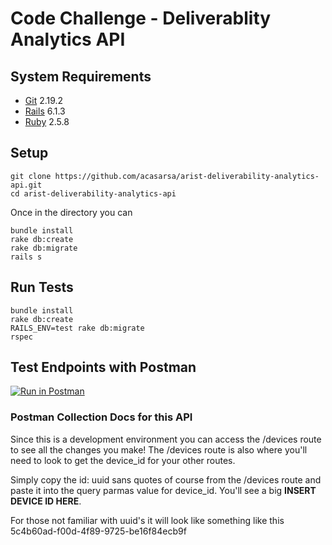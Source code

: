 # Code Challenge - Deliverablity Analytics API

## System Requirements
- [Git](https://git-scm.com/) 2.19.2
- [Rails](https://github.com/rails/rails) 6.1.3
- [Ruby](https://github.com/ruby/ruby) 2.5.8

## Setup 
```
git clone https://github.com/acasarsa/arist-deliverability-analytics-api.git
cd arist-deliverability-analytics-api
```
Once in the directory you can 
```
bundle install
rake db:create
rake db:migrate
rails s
```
## Run Tests

``` 
bundle install
rake db:create
RAILS_ENV=test rake db:migrate
rspec

```

## Test Endpoints with Postman 
[![Run in Postman](https://run.pstmn.io/button.svg)](https://app.getpostman.com/run-collection/35cf2cc993f6d1f29e89)

### Postman Collection Docs for this API

Since this is a development environment you can access the /devices route to see all the changes you make! The /devices route is also where you'll need to look to get the device_id for your other routes. 

Simply copy the id: uuid sans quotes of course from the /devices route and paste it into the query parmas value for device_id. You'll see a big **INSERT DEVICE ID HERE**. 

For those not familiar with uuid's it will look like something like this 5c4b60ad-f00d-4f89-9725-be16f84ecb9f
